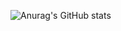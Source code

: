 

![Anurag's GitHub stats](https://github-readme-stats.vercel.app/api?username=anuraghazra&show_icons=true&theme=transparent)
<!-- [![Anurag's GitHub stats](https://github-readme-stats.vercel.app/api?username=hootan-rocky)](https://github.com/anuraghazra/github-readme-stats) -->
